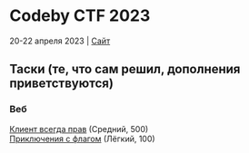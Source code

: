 # Codeby CTF 2023 #
20-22 апреля 2023 | <a href="https://event.codeby.games/" target="_blank">Сайт</a>
## Таски (те, что сам решил, дополнения приветствуются) ##
### Веб ###
[Клиент всегда прав](tasks/web/customer_is_always_right) (Средний, 500)<br/>
[Приключения с флагом](tasks/web/adventures_with_flag) (Лёгкий, 100)
